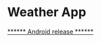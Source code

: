 # Weather App

[****** Android release ******](https://github.com/Andrey-Ionel/Weather-App/releases)
